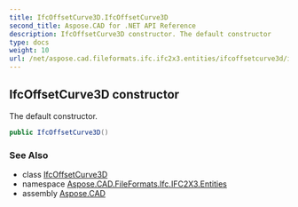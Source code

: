 ```yaml
---
title: IfcOffsetCurve3D.IfcOffsetCurve3D
second_title: Aspose.CAD for .NET API Reference
description: IfcOffsetCurve3D constructor. The default constructor
type: docs
weight: 10
url: /net/aspose.cad.fileformats.ifc.ifc2x3.entities/ifcoffsetcurve3d/ifcoffsetcurve3d/
---
```

## IfcOffsetCurve3D constructor

The default constructor.

```csharp
public IfcOffsetCurve3D()
```

### See Also

* class [IfcOffsetCurve3D](../)
* namespace [Aspose.CAD.FileFormats.Ifc.IFC2X3.Entities](../../ifcoffsetcurve3d/)
* assembly [Aspose.CAD](../../../)


